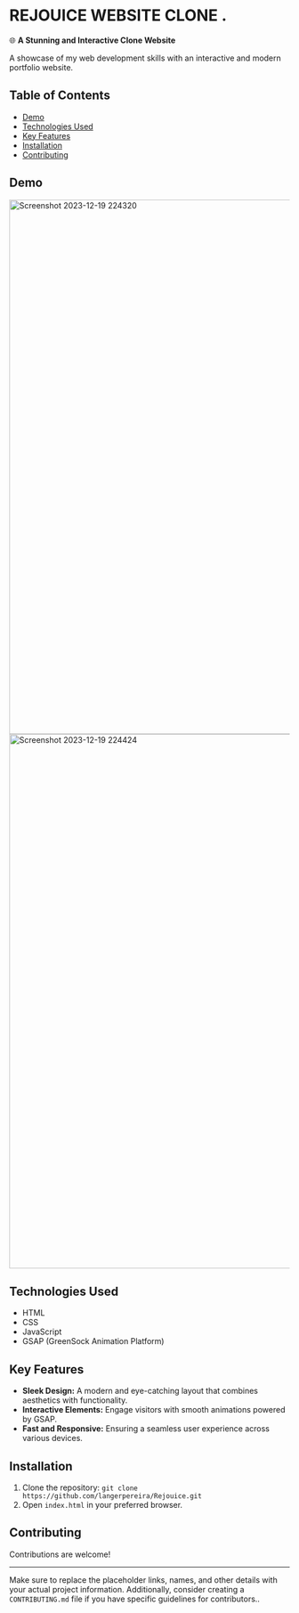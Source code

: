 
# REJOUICE WEBSITE CLONE .

🌐 **A Stunning and Interactive Clone Website**

A showcase of my web development skills with an interactive and modern portfolio website.

## Table of Contents
- [Demo](#demo)
- [Technologies Used](#technologies-used)
- [Key Features](#key-features)
- [Installation](#installation)
- [Contributing](#contributing)


## Demo


<img width="960" alt="Screenshot 2023-12-19 224320" src="https://github.com/AbhishekShrivastav73/Rejouice/assets/147899930/3c434e8e-7711-4d1d-999d-b7ee4d123166">
<img width="960" alt="Screenshot 2023-12-19 224424" src="https://github.com/AbhishekShrivastav73/Rejouice/assets/147899930/ae2d9b0d-76f6-4034-972c-dfb66100eab6">

## Technologies Used

- HTML
- CSS
- JavaScript
- GSAP (GreenSock Animation Platform)

## Key Features

- **Sleek Design:** A modern and eye-catching layout that combines aesthetics with functionality.
- **Interactive Elements:** Engage visitors with smooth animations powered by GSAP.
- **Fast and Responsive:** Ensuring a seamless user experience across various devices.

## Installation

1. Clone the repository: `git clone https://github.com/langerpereira/Rejouice.git`
2. Open `index.html` in your preferred browser.


## Contributing

Contributions are welcome! 


---

Make sure to replace the placeholder links, names, and other details with your actual project information. Additionally, consider creating a `CONTRIBUTING.md` file if you have specific guidelines for contributors..
